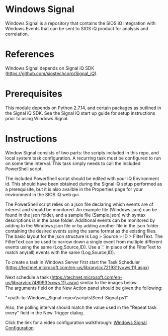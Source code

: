 # Windows Signal
Windows Signal is a repository that contains the SIOS iQ integration with Windows Events that can be sent to SIOS iQ product for analysis and correlation.

# References
Windows Signal depends on Signal iQ SDK (https://github.com/siostechcorp/Signal_iQ).

# Prerequisites
This module depends on Python 2.7.14, and certain packages as outlined in the Signal iQ SDK. See the Signal iQ start up guide for setup instructions prior to using Windows Signal.

# Instructions
Window Signal consists of two parts: the scripts included in this repo, and local system task configuration. A recurring task must be configured to run on some time interval. This task simply needs to call the included PowerShell script.

The included PowerShell script should be edited with your iQ Environment id. This should have been obtained during the Signal iQ setup performed as a prerequisite, but it is also availble in the Properties page for your environment in the SIOS iQ web gui.

The PowerShell script relies on a json file declaring which events are of interest and should be monitored. An example file (Windows.json) can be found in the json folder, and a sample file (Sample.json) with syntax descriptions is in the base folder. Additional events can be monitored by adding to the Windows.json file or by adding another file in the json folder containing the desired events using the same format as the existing files. The basic layout for the json structure is Log > Source > ID > FilterText. The FilterText can be used to narrow down a single event from multiple different events using the same (Log,Source,ID). Use a '.' in place of the FilterText to match any(all) events with the same (Log,Source,ID).

To create a task in Windows Server first start the Task Scheduler (https://technet.microsoft.com/en-us/library/cc721931(v=ws.11).aspx)  

Next schedule a task (https://technet.microsoft.com/en-us/library/cc748993(v=ws.11).aspx) similar to the images below.  
The arguments field on the New Action panel should be given the following:  

"<path-to-Windows_Signal-repo>\scripts\Send-Signal.ps1"  

Also, the polling interval should match the value used in the "Repeat task every" field in the New Trigger dialog.  

Click the link for a video configuration walkthrough:
[Windows Signal Configuration](../master/Windows_Signal.webm)
